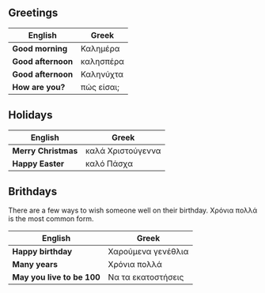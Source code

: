 ## Greetings
| English     | Greek               |
| ----------- |-------------------- |
| **Good morning**    | Καλημέρα    |
| **Good afternoon**  | καλησπέρα   |
| **Good afternoon**  | Καληνύχτα   |
| **How are you?**    | πώς είσαι;  |

## Holidays
| English     | Greek                     |
| ----------- |-------------------------- |
| **Merry Christmas** | καλά Χριστούγεννα |
| **Happy Easter**    | καλό Πάσχα        |

## Brithdays
There are a few ways to wish someone well on their birthday. Χρόνια πολλά is the most common form.

| English                     | Greek               |
| --------------------------- |-------------------- |
| **Happy birthday**          | Χαρούμενα γενέθλια  |
| **Many years**              | Χρόνια πολλά        |
| **May you live to be 100**  | Να τα εκατοστήσεις  |
